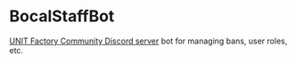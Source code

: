 # BocalStaffBot

[UNIT Factory Community Discord server](https://discord.gg/a6NVNEn) bot for managing bans, user roles, etc.
